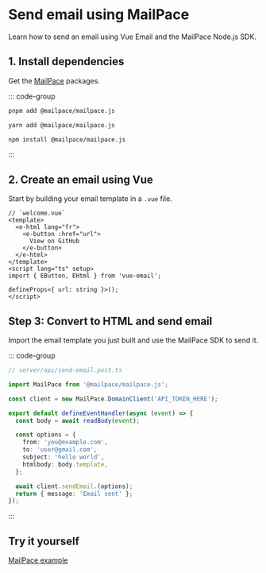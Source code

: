 # Send email using MailPace
Learn how to send an email using Vue Email and the MailPace Node.js SDK.


## 1. Install dependencies

Get the [MailPace](https://www.npmjs.com/package/@mailpace/mailpace.js) packages.

::: code-group
  ```bash [pnpm]
  pnpm add @mailpace/mailpace.js
  ```
  ```bash [yarn]
  yarn add @mailpace/mailpace.js
  ```
  ```bash [npm]
  npm install @mailpace/mailpace.js
  ```
:::


## 2. Create an email using Vue

Start by building your email template in a `.vue` file.


```vue
// `welcome.vue`
<template>
  <e-html lang="fr">
    <e-button :href="url">
      View on GitHub
    </e-button>
  </e-html>
</template>
<script lang="ts" setup>
import { EButton, EHtml } from 'vue-email';

defineProps<{ url: string }>();
</script>
```

## Step 3: Convert to HTML and send email

Import the email template you just built and use the MailPace SDK to send it.

::: code-group

```ts [Nuxt 3]
// server/api/send-email.post.ts

import MailPace from '@mailpace/mailpace.js';

const client = new MailPace.DomainClient('API_TOKEN_HERE');

export default defineEventHandler(async (event) => {
  const body = await readBody(event);

  const options = {
    from: 'you@example.com',
    to: 'user@gmail.com',
    subject: 'hello world',
    htmlbody: body.template,
  };

  await client.sendEmail.(options);
  return { message: 'Email sent' };
});
```


:::

## Try it yourself

[MailPace example](https://github.com/Dave136/vue-email)
